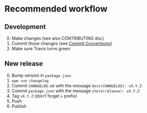 # Recommended workflow

## Development

0. Make changes (see also CONTRIBUTING doc)
0. Commit those changes (see [Commit Conventions][])
0. Make sure Travis turns green

## New release

0. Bump version in `package.json`
0. `npm run changelog`
0. Commit `CHANGELOG.md` with the message `docs(CHANGELOG): vX.Y.Z`
0. Commit `package.json` with the message `chore(release): vX.Y.Z`
0. Tag `vX.Y.Z` (don't forget `v` prefix)
0. Push
0. Publish


[Commit Conventions]: https://docs.google.com/document/d/1QrDFcIiPjSLDn3EL15IJygNPiHORgU1_OOAqWjiDU5Y/edit#heading=h.em2hiij8p46d
